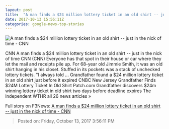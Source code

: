 ```yaml
---
layout: post
title:  "A man finds a $24 million lottery ticket in an old shirt -- just in the nick of time - CNN"
date: 2017-10-13 15:56:11Z
categories: google-news-top-stories
---
```


![A man finds a $24 million lottery ticket in an old shirt -- just in the nick of time - CNN](http://cdn.cnn.com/cnnnext/dam/assets/171013100056-lottery-winner-super-tease.jpg)

CNN A man finds a $24 million lottery ticket in an old shirt -- just in the nick of time CNN (CNN) Everyone has that spot in their house or car where they let the mail and receipts pile up. For 68-year old Jimmie Smith, it was an old shirt hanging in his closet. Stuffed in its pockets was a stack of unchecked lottery tickets. "I always told ... Grandfather found a $24 million lottery ticket in an old shirt just before it expired CNBC New Jersey Grandfather Finds $24M Lottery Ticket In Old Shirt Patch.com Grandfather discovers $24m winning lottery ticket in old shirt two days before deadline expires The Independent WTHR all 26 news articles »


Full story on F3News: [A man finds a $24 million lottery ticket in an old shirt -- just in the nick of time - CNN](http://www.f3nws.com/n/RVNb2G)

> Posted on: Friday, October 13, 2017 3:56:11 PM
